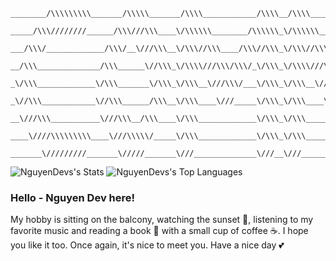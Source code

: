 ```FIX
________/\\\\\\\\\_______/\\\\\_______/\\\\____________/\\\\__/\\\\____________/\\\\__/\\\\\\\\\\\__/\\\\\\\\\\\\\\\_        
 _____/\\\////////______/\\\///\\\____\/\\\\\\________/\\\\\\_\/\\\\\\________/\\\\\\_\/////\\\///__\///////\\\/////__       
  ___/\\\/_____________/\\\/__\///\\\__\/\\\//\\\____/\\\//\\\_\/\\\//\\\____/\\\//\\\_____\/\\\___________\/\\\_______      
   __/\\\______________/\\\______\//\\\_\/\\\\///\\\/\\\/_\/\\\_\/\\\\///\\\/\\\/_\/\\\_____\/\\\___________\/\\\_______     
    _\/\\\_____________\/\\\_______\/\\\_\/\\\__\///\\\/___\/\\\_\/\\\__\///\\\/___\/\\\_____\/\\\___________\/\\\_______    
     _\//\\\____________\//\\\______/\\\__\/\\\____\///_____\/\\\_\/\\\____\///_____\/\\\_____\/\\\___________\/\\\_______   
      __\///\\\___________\///\\\__/\\\____\/\\\_____________\/\\\_\/\\\_____________\/\\\_____\/\\\___________\/\\\_______  
       ____\////\\\\\\\\\____\///\\\\\/_____\/\\\_____________\/\\\_\/\\\_____________\/\\\__/\\\\\\\\\\\_______\/\\\_______ 
        _______\/////////_______\/////_______\///______________\///__\///______________\///__\///////////________\///________
```
![NguyenDevs's Stats](https://github-readme-stats.vercel.app/api?username=NguyenDevs&theme=gotham&show_icons=true&hide_border=false&count_private=false)
![NguyenDevs's Top Languages](https://github-readme-stats.vercel.app/api/top-langs/?username=NguyenDevs&theme=gotham&show_icons=true&hide_border=false&layout=compact)
### Hello - Nguyen Dev here!
My hobby is sitting on the balcony, watching the sunset 🌇, listening to my favorite music and reading a book 📔 with a small cup of coffee ☕.
I hope you like it too. Once again, it's nice to meet you. Have a nice day 💕
###

